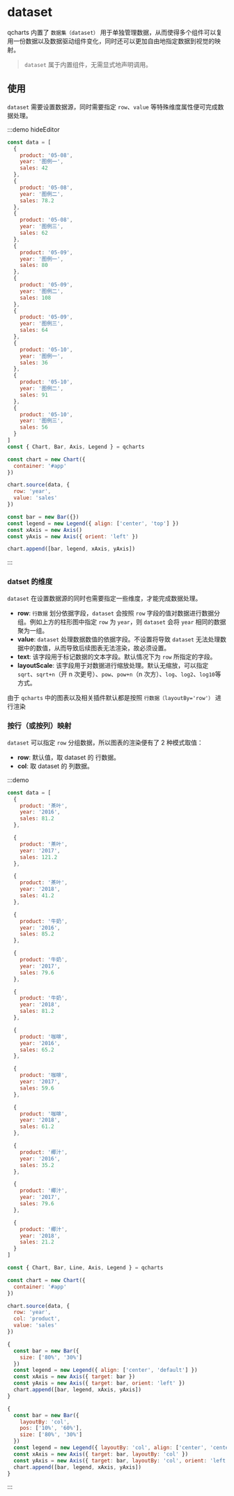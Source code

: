 # dataset

qcharts 内置了 `数据集（dataset）` 用于单独管理数据，从而使得多个组件可以复用一份数据以及数据驱动组件变化，同时还可以更加自由地指定数据到视觉的映射。

> `dataset` 属于内置组件，无需显式地声明调用。

## 使用

`dataset` 需要设置数据源，同时需要指定 `row`、`value` 等特殊维度属性便可完成数据处理。

:::demo hideEditor

```javascript
const data = [
  {
    product: '05-08',
    year: '图例一',
    sales: 42
  },
  {
    product: '05-08',
    year: '图例二',
    sales: 78.2
  },
  {
    product: '05-08',
    year: '图例三',
    sales: 62
  },
  {
    product: '05-09',
    year: '图例一',
    sales: 80
  },
  {
    product: '05-09',
    year: '图例二',
    sales: 108
  },
  {
    product: '05-09',
    year: '图例三',
    sales: 64
  },
  {
    product: '05-10',
    year: '图例一',
    sales: 36
  },
  {
    product: '05-10',
    year: '图例二',
    sales: 91
  },
  {
    product: '05-10',
    year: '图例三',
    sales: 56
  }
]
const { Chart, Bar, Axis, Legend } = qcharts

const chart = new Chart({
  container: '#app'
})

chart.source(data, {
  row: 'year',
  value: 'sales'
})

const bar = new Bar({})
const legend = new Legend({ align: ['center', 'top'] })
const xAxis = new Axis()
const yAxis = new Axis({ orient: 'left' })

chart.append([bar, legend, xAxis, yAxis])
```

:::

### datset 的维度

`dataset` 在设置数据源的同时也需要指定一些维度，才能完成数据处理。

- **row**: `行数据` 划分依据字段，`dataset` 会按照 `row` 字段的值对数据进行数据分组。例如上方的柱形图中指定 `row` 为 `year`，则 `dataset` 会将 `year` 相同的数据聚为一组。
- **value**: `dataset` 处理数据数值的依据字段。不设置将导致 `dataset` 无法处理数据中的数值，从而导致后续图表无法渲染，故必须设置。
- **text**: 该字段用于标记数据的文本字段。默认情况下为 `row` 所指定的字段。
- **layoutScale**: 该字段用于对数据进行缩放处理。默认无缩放，可以指定`sqrt`、`sqrt+n`（开 n 次更号）、`pow`、`pow+n`（n 次方）、`log`、`log2`、`log10`等方式。
  <br>

由于 `qcharts` 中的图表以及相关插件默认都是按照 `行数据（layoutBy='row'）` 进行渲染

### 按行（或按列）映射

`dataset` 可以指定 `row` 分组数据，所以图表的渲染便有了 2 种模式取值：

- **row**: 默认值，取 dataset 的 行数据。
- **col**: 取 dataset 的 列数据。

:::demo

```javascript
const data = [
  {
    product: '茶叶',
    year: '2016',
    sales: 81.2
  },

  {
    product: '茶叶',
    year: '2017',
    sales: 121.2
  },

  {
    product: '茶叶',
    year: '2018',
    sales: 41.2
  },

  {
    product: '牛奶',
    year: '2016',
    sales: 85.2
  },

  {
    product: '牛奶',
    year: '2017',
    sales: 79.6
  },

  {
    product: '牛奶',
    year: '2018',
    sales: 81.2
  },

  {
    product: '咖啡',
    year: '2016',
    sales: 65.2
  },

  {
    product: '咖啡',
    year: '2017',
    sales: 59.6
  },

  {
    product: '咖啡',
    year: '2018',
    sales: 61.2
  },

  {
    product: '椰汁',
    year: '2016',
    sales: 35.2
  },

  {
    product: '椰汁',
    year: '2017',
    sales: 79.6
  },

  {
    product: '椰汁',
    year: '2018',
    sales: 21.2
  }
]

const { Chart, Bar, Line, Axis, Legend } = qcharts

const chart = new Chart({
  container: '#app'
})

chart.source(data, {
  row: 'year',
  col: 'product',
  value: 'sales'
})

{
  const bar = new Bar({
    size: ['80%', '30%']
  })
  const legend = new Legend({ align: ['center', 'default'] })
  const xAxis = new Axis({ target: bar })
  const yAxis = new Axis({ target: bar, orient: 'left' })
  chart.append([bar, legend, xAxis, yAxis])
}

{
  const bar = new Bar({
    layoutBy: 'col',
    pos: ['10%', '60%'],
    size: ['80%', '30%']
  })
  const legend = new Legend({ layoutBy: 'col', align: ['center', 'center'] })
  const xAxis = new Axis({ target: bar, layoutBy: 'col' })
  const yAxis = new Axis({ target: bar, layoutBy: 'col', orient: 'left' })
  chart.append([bar, legend, xAxis, yAxis])
}
```

:::
